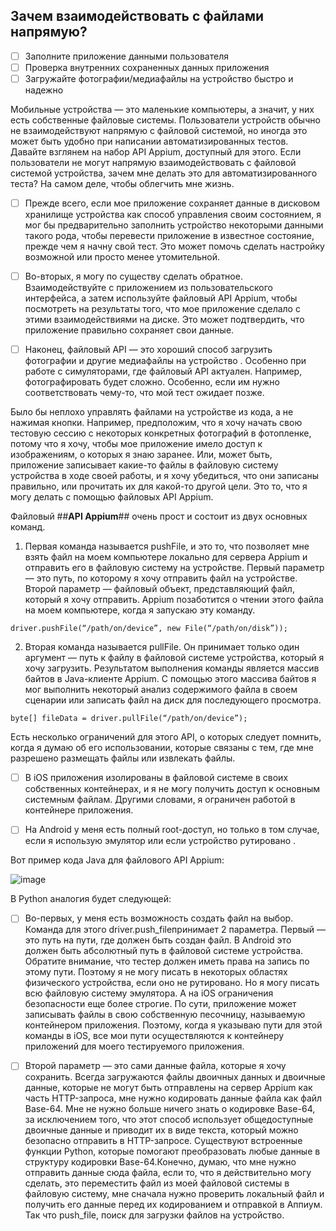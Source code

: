 ## Зачем взаимодействовать с файлами напрямую?

- [ ] Заполните приложение данными пользователя
- [ ] Проверка внутренних сохраненных данных приложения
- [ ] Загружайте фотографии/медиафайлы на устройство быстро и надежно

Мобильные устройства — это маленькие компьютеры, а значит, у них есть собственные файловые системы. Пользователи устройств обычно не взаимодействуют напрямую с файловой системой, но иногда это может быть удобно при написании автоматизированных тестов. Давайте взглянем на набор API Appium, доступный для этого. Если пользователи не могут напрямую взаимодействовать с файловой системой устройства, зачем мне делать это для автоматизированного теста? На самом деле, чтобы облегчить мне жизнь. 

- [ ] Прежде всего, если мое приложение сохраняет данные в дисковом хранилище устройства как способ управления своим состоянием, я мог бы предварительно заполнить устройство некоторыми данными такого рода, чтобы перевести приложение в известное состояние, прежде чем я начну свой тест. Это может помочь сделать настройку возможной или просто менее утомительной. 

- [ ] Во-вторых, я могу по существу сделать обратное. Взаимодействуйте с приложением из пользовательского интерфейса, а затем используйте файловый API Appium, чтобы посмотреть на результаты того, что мое приложение сделало с этими взаимодействиями на диске. Это может подтвердить, что приложение правильно сохраняет свои данные. 

- [ ] Наконец, файловый API — это хороший способ загрузить фотографии и другие медиафайлы на устройство . Особенно при работе с симуляторами, где файловый API актуален. Например, фотографировать будет сложно. Особенно, если им нужно соответствовать чему-то, что мой тест ожидает позже. 

Было бы неплохо управлять файлами на устройстве из кода, а не нажимая кнопки. Например, предположим, что я хочу начать свою тестовую сессию с некоторых конкретных фотографий в фотопленке, потому что я хочу, чтобы мое приложение имело доступ к изображениям, о которых я знаю заранее. Или, может быть, приложение записывает какие-то файлы в файловую систему устройства в ходе своей работы, и я хочу убедиться, что они записаны правильно, или прочитать их для какой-то другой цели. Это то, что я могу делать с помощью файловых API Appium.

Файловый ##**API Appium**## очень прост и состоит из двух основных команд. 

1. Первая команда называется pushFile, и это то, что позволяет мне взять файл на моем компьютере локально для сервера Appium и отправить его в файловую систему на устройстве. Первый параметр — это путь, по которому я хочу отправить файл на устройстве. Второй параметр — файловый объект, представляющий файл, который я хочу отправить. Appium позаботится о чтении этого файла на моем компьютере, когда я запускаю эту команду. 

 ``` put a file on the device from the computer disk
 driver.pushFile(“/path/on/device”, new File(“/path/on/disk”));
 ```
 
2. Вторая команда называется pullFile. Он принимает только один аргумент — путь к файлу в файловой системе устройства, который я хочу загрузить. Результатом выполнения команды является массив байтов в Java-клиенте Appium. С помощью этого массива байтов я мог выполнить некоторый анализ содержимого файла в своем сценарии или записать файл на диск для последующего просмотра. 

 ``` download a file from the device to the test script
 byte[] fileData = driver.pullFile(“/path/on/device”);
 ```
Есть несколько ограничений для этого API, о которых следует помнить, когда я думаю об его использовании, которые связаны с тем, где мне разрешено размещать файлы или извлекать файлы. 

- [ ] В iOS приложения изолированы в файловой системе в своих собственных контейнерах, и я не могу получить доступ к основным системным файлам. Другими словами, я ограничен работой в контейнере приложения.
- [ ] На Android у меня есть полный root-доступ, но только в том случае, если я использую эмулятор или  если устройство рутировано . 


Вот пример кода Java для файлового API Appium:

![image](https://user-images.githubusercontent.com/16668925/222891196-704f459a-461a-4a5f-8c85-ce37884cec5f.png)


В Python аналогия будет следующей:

- [ ] Во-первых, у меня есть возможность создать файл на выбор. Команда для этого driver.push_fileпринимает 2 параметра.
Первый — это путь на пути, где должен быть создан файл. В Android это должен быть абсолютный путь в файловой системе устройства. Обратите внимание, что тестер должен иметь права на запись по этому пути. Поэтому я не могу писать в некоторых областях физического устройства, если оно не рутировано. Но я могу писать всю файловую систему эмулятора. А на iOS ограничения безопасности еще более строгие. По сути, приложение может записывать файлы в свою собственную песочницу, называемую контейнером приложения. Поэтому, когда я указываю пути для этой команды в iOS, все мои пути осуществляются к контейнеру приложений для моего тестируемого приложения.

- [ ] Второй параметр — это сами данные файла, которые я хочу сохранить. Всегда загружаются файлы двоичных данных и двоичные данные, которые не могут быть отправлены на сервер Appium как часть HTTP-запроса, мне нужно кодировать данные файла как файл Base-64. Мне не нужно больше ничего знать о кодировке Base-64, за исключением того, что этот способ использует общедоступные двоичные данные и приводит их в виде текста, который можно безопасно отправить в HTTP-запросе. Существуют встроенные функции Python, которые помогают преобразовать любые данные в структуру кодировки Base-64.Конечно, думаю, что мне нужно отправить данные сюда файла, если то, что я действительно могу сделать, это переместить файл из моей файловой системы в файловую систему, мне сначала нужно проверить локальный файл и получить его данные перед их кодированием и отправкой в Аппиум. Так что push_file, поиск для загрузки файлов на устройство.

